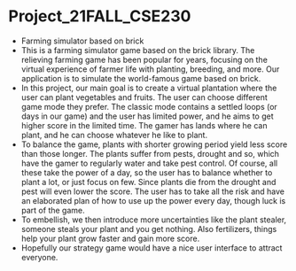 # Project_21FALL_CSE230
- Farming simulator based on brick
- This is a farming simulator game based on the brick library. The relieving farming game has been popular for years, focusing on the virtual experience of farmer life with planting, breeding, and more. Our application is to simulate the world-famous game based on brick.
- In this project, our main goal is to create a virtual plantation where the user can plant vegetables and fruits. The user can choose different game mode they prefer. The classic mode contains a settled loops (or days in our game) and the user has limited power, and he aims to get higher score in the limited time. The gamer has lands where he can plant, and he can choose whatever he like to plant.
- To balance the game, plants with shorter growing period yield less score than those longer. The plants suffer from pests, drought and so, which have the gamer to regularly water and take pest control. Of course, all these take the power of a day, so the user has to balance whether to plant a lot, or just focus on few. Since plants die from the drought and pest will even lower the score. The user has to take all the risk and have an elaborated plan of how to use up the power every day, though luck is part of the game.
- To embellish, we then introduce more uncertainties like the plant stealer, someone steals your plant and you get nothing. Also fertilizers, things help your plant grow faster and gain more score.
- Hopefully our strategy game would have a nice user interface to attract everyone.
```
